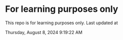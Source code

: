 # For learning purposes only
This repo is for learning purposes only.
Last updated at

Thursday, August 8, 2024 9:19:22 AM

